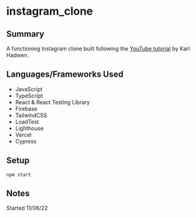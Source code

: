 # instagram_clone

## Summary
A functioning Instagram clone built following the [YouTube tutorial](https://www.youtube.com/watch?v=AKeaaa8yAAk&t=14934s) by Karl Hadwen. 

## Languages/Frameworks Used
* JavaScript
* TypeScript
* React & React Testing Library
* Firebase
* TailwindCSS
* LoadTest
* Lighthouse
* Vercel
* Cypress

## Setup
`npm start`

## Notes
Started 11/06/22